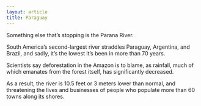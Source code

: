 ```yaml
---
layout: article
title: Paraguay
---
```


Something else that’s stopping is the Parana River.

South America’s second-largest river straddles Paraguay, Argentina, and Brazil, and sadly, it’s the lowest it’s been in more than 70 years.

Scientists say deforestation in the Amazon is to blame, as rainfall, much of which emanates from the forest itself, has significantly decreased.

As a result, the river is 10.5 feet or 3 meters lower than normal, and threatening the lives and businesses of people who populate more than 60 towns along its shores.

